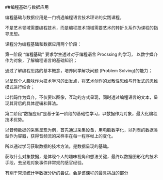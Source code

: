 ##编程基础与数据应用

编程基础与数据应用是一门机遇编程语言技术理论的实践课程。

不是艺术领域需要编程技术，而是编程技术领域需要艺术的转折关系作为课程的指导思想。


课程分为编程基础和数据应用两个阶段：

 
第一阶段 “编程基础” 要求学生透过对于编程语言 Procssing 的学习， 以数字媒介作为对象，了解编程语言的基础知识；

通过了解编程思路的基本概念，培养同学解决问题 (Problem Solving)的能力；

以呈现个人趣味作为技术学习的出发点，将艺术创作的发散性思维与开发式的思维模式进行结合；

以代码作为媒介，不仅要以图像，互动的方式呈现，同时透过编程语言的文本，呈现其背后的具体逻辑和算法。


第二阶段“数据应用”是基于第一阶段的基础性学习，以数据作为对象，最大化编程技术优势。

以音频数据的采集呈现为例，首先通过采集设备，用电脑数字化，以列表的数据类型作为容器，获得音频流的采样率在每一程序帧上的变化。

所以通过学习获取数据的技术方法，是数据呈现的基础。

获取什么对象数据，是体现个人的趣味视角和想法关键，最终以数据图形化的技术手段，去呈现对象事件非常规的感官经验。

有别于常规统计学数据分析的尝试，会是该课程的最具挑战的部分
